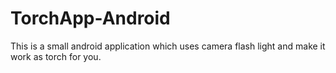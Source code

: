 TorchApp-Android
================

This is a small android application which uses camera flash light and make it work as torch for you.
